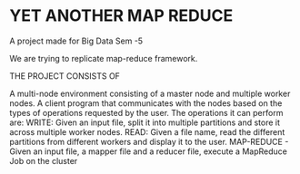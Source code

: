 # YET ANOTHER MAP REDUCE 
A project made for Big Data Sem -5

We are trying to replicate map-reduce framework.

THE PROJECT CONSISTS OF

A multi-node environment consisting of a master node and multiple worker nodes.
A client program that communicates with the nodes based on the types of operations requested by the user. The operations it can perform are:
WRITE: Given an input file, split it into multiple partitions and store it across multiple worker nodes.
READ: Given a file name, read the different partitions from different workers and display it to the user.
MAP-REDUCE - Given an input file, a mapper file and a reducer file, execute a MapReduce Job on the cluster
